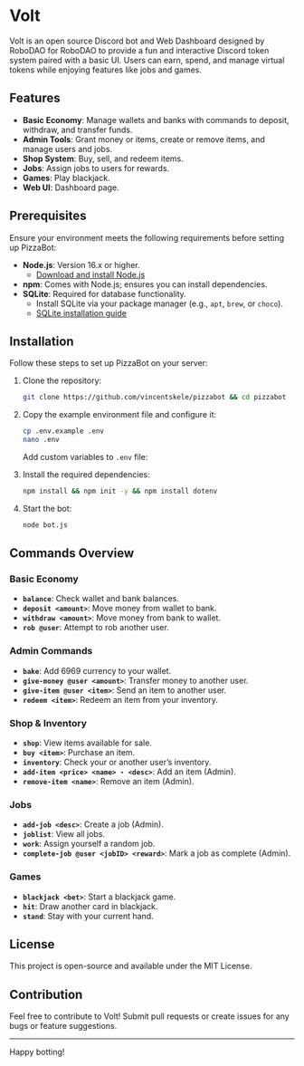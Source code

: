 # Volt

Volt is an open source Discord bot and Web Dashboard designed by RoboDAO for RoboDAO to provide a fun and interactive Discord token system paired with a basic UI. Users can earn, spend, and manage virtual tokens while enjoying features like jobs and games.

## Features
- **Basic Economy**: Manage wallets and banks with commands to deposit, withdraw, and transfer funds.
- **Admin Tools**: Grant money or items, create or remove items, and manage users and jobs.
- **Shop System**: Buy, sell, and redeem items.
- **Jobs**: Assign jobs to users for rewards.
- **Games**: Play blackjack.
- **Web UI**: Dashboard page.

## Prerequisites
Ensure your environment meets the following requirements before setting up PizzaBot:

- **Node.js**: Version 16.x or higher.
  - [Download and install Node.js](https://nodejs.org/)
- **npm**: Comes with Node.js; ensures you can install dependencies.
- **SQLite**: Required for database functionality.
  - Install SQLite via your package manager (e.g., `apt`, `brew`, or `choco`).
  - [SQLite installation guide](https://www.sqlite.org/download.html)

## Installation
Follow these steps to set up PizzaBot on your server:

1. Clone the repository:
   ```bash
   git clone https://github.com/vincentskele/pizzabot && cd pizzabot
   ```

2. Copy the example environment file and configure it:
   ```bash
   cp .env.example .env
   nano .env
   ```
   Add custom variables to `.env` file:


3. Install the required dependencies:
   ```bash
   npm install && npm init -y && npm install dotenv
   ``` 
   
4. Start the bot:
   ```bash
   node bot.js
   ```

## Commands Overview

### Basic Economy
- **`balance`**: Check wallet and bank balances.
- **`deposit <amount>`**: Move money from wallet to bank.
- **`withdraw <amount>`**: Move money from bank to wallet.
- **`rob @user`**: Attempt to rob another user.

### Admin Commands
- **`bake`**: Add 6969 currency to your wallet.
- **`give-money @user <amount>`**: Transfer money to another user.
- **`give-item @user <item>`**: Send an item to another user.
- **`redeem <item>`**: Redeem an item from your inventory.

### Shop & Inventory
- **`shop`**: View items available for sale.
- **`buy <item>`**: Purchase an item.
- **`inventory`**: Check your or another user’s inventory.
- **`add-item <price> <name> - <desc>`**: Add an item (Admin).
- **`remove-item <name>`**: Remove an item (Admin).

### Jobs
- **`add-job <desc>`**: Create a job (Admin).
- **`joblist`**: View all jobs.
- **`work`**: Assign yourself a random job.
- **`complete-job @user <jobID> <reward>`**: Mark a job as complete (Admin).


### Games
- **`blackjack <bet>`**: Start a blackjack game.
- **`hit`**: Draw another card in blackjack.
- **`stand`**: Stay with your current hand.

## License
This project is open-source and available under the MIT License.

## Contribution
Feel free to contribute to Volt! Submit pull requests or create issues for any bugs or feature suggestions.

---
Happy botting!

